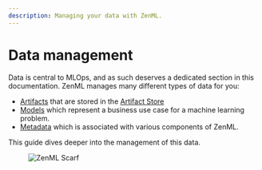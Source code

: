 ```yaml
---
description: Managing your data with ZenML.
---
```


# Data management

Data is central to MLOps, and as such deserves a dedicated section in this
documentation. ZenML manages many different types of data for you:

- [Artifacts](../../starter-guide/manage-artifacts.md) that are stored in the [Artifact Store](../../../stacks-and-components/component-guide/artifact-stores/README.md)
- [Models](../../starter-guide/track-ml-models.md) which represent a business use case
for a machine learning problem.
- [Metadata](logging-metadata.md) which is associated with various components of ZenML.

This guide dives deeper into the management of this data.

<!-- For scarf -->
<figure><img alt="ZenML Scarf" referrerpolicy="no-referrer-when-downgrade" src="https://static.scarf.sh/a.png?x-pxid=f0b4f458-0a54-4fcd-aa95-d5ee424815bc" /></figure>